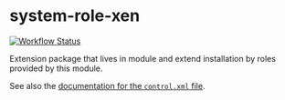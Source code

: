 system-role-xen
==============================

[![Workflow Status](https://github.com/yast/system-role-xen/workflows/CI/badge.svg?branch=master)](
https://github.com/yast/system-role-xen/actions?query=branch%3Amaster)


Extension package that lives in module and extend installation by roles provided by this module.

See also the [documentation for the `control.xml` file][1].

[1]: https://github.com/yast/yast-installation/blob/master/doc/control-file.md
